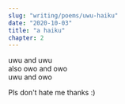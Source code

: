 ```yaml
---
slug: "writing/poems/uwu-haiku"
date: "2020-10-03"
title: "a haiku"
chapter: 2
---
```


uwu and uwu \
also owo and owo \
uwu and owo

Pls don't hate me thanks :)

